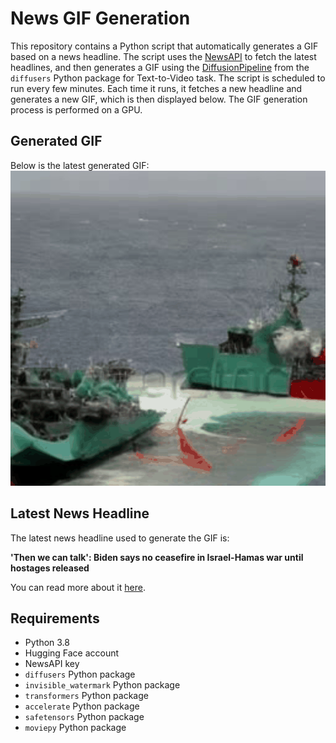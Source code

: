 # News GIF Generation
This repository contains a Python script that automatically generates a GIF based on a news headline. The script uses the [NewsAPI](https://newsapi.org/) to fetch the latest headlines, and then generates a GIF using the [DiffusionPipeline](https://github.com/huggingface/diffusers) from the `diffusers` Python package for Text-to-Video task.
The script is scheduled to run every few minutes. Each time it runs, it fetches a new headline and generates a new GIF, which is then displayed below. The GIF generation process is performed on a GPU.

## Generated GIF
Below is the latest generated GIF:
![Generated GIF](output.gif?raw=true&v=1698201269)

## Latest News Headline
The latest news headline used to generate the GIF is:

**'Then we can talk': Biden says no ceasefire in Israel-Hamas war until hostages released**

You can read more about it [here](https://www.usatoday.com/story/news/politics/2023/10/23/president-biden-no-ceasefire-in-israel-hamas-war-until-hostages-reased/71294173007/).

## Requirements
- Python 3.8
- Hugging Face account
- NewsAPI key
- `diffusers` Python package
- `invisible_watermark` Python package
- `transformers` Python package
- `accelerate` Python package
- `safetensors` Python package
- `moviepy` Python package
